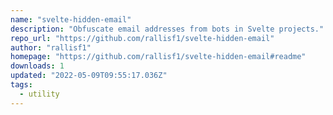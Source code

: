 ```yaml
---
name: "svelte-hidden-email"
description: "Obfuscate email addresses from bots in Svelte projects."
repo_url: "https://github.com/rallisf1/svelte-hidden-email"
author: "rallisf1"
homepage: "https://github.com/rallisf1/svelte-hidden-email#readme"
downloads: 1
updated: "2022-05-09T09:55:17.036Z"
tags: 
  - utility
---
```

